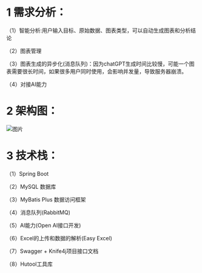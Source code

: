 # 1 需求分析：

（1）智能分析:用户输入目标、原始数据、图表类型，可以自动生成图表和分析结论

（2）图表管理

（3）图表生成的异步化(消息队列)：因为chatGPT生成时间比较慢，可能一个图表需要很长时间，如果很多用户同时使用，会影响并发量，导致服务器崩溃。

（4）对接AI能力

# 2 架构图：

![图片](https://github.com/swx2021/DataElf/assets/80183322/37168547-14b1-4f58-b8a5-2890e4815140)





# 3 技术栈：

（1）Spring Boot

（2）MySQL 数据库

（3）MyBatis Plus 数据访问框架

（4）消息队列(RabbitMQ)

（5）Al能力(Open AI接口开发)

（6）Excel的上传和数据的解析(Easy Excel)

（7）Swagger + Knife4j项目接口文档

（8）Hutool工具库

